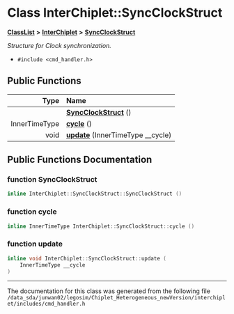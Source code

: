 
# Class InterChiplet::SyncClockStruct



[**ClassList**](annotated.md) **>** [**InterChiplet**](namespaceInterChiplet.md) **>** [**SyncClockStruct**](classInterChiplet_1_1SyncClockStruct.md)



_Structure for Clock synchronization._ 

* `#include <cmd_handler.h>`















## Public Functions

| Type | Name |
| ---: | :--- |
|   | [**SyncClockStruct**](#function-syncclockstruct) () <br> |
|  InnerTimeType | [**cycle**](#function-cycle) () <br> |
|  void | [**update**](#function-update) (InnerTimeType \_\_cycle) <br> |








## Public Functions Documentation


### function SyncClockStruct 

```C++
inline InterChiplet::SyncClockStruct::SyncClockStruct () 
```




### function cycle 

```C++
inline InnerTimeType InterChiplet::SyncClockStruct::cycle () 
```




### function update 

```C++
inline void InterChiplet::SyncClockStruct::update (
    InnerTimeType __cycle
) 
```




------------------------------
The documentation for this class was generated from the following file `/data_sda/junwan02/legosim/Chiplet_Heterogeneous_newVersion/interchiplet/includes/cmd_handler.h`